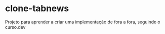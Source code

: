 # clone-tabnews

Projeto para aprender a criar uma implementação de fora a fora, seguindo o curso.dev
